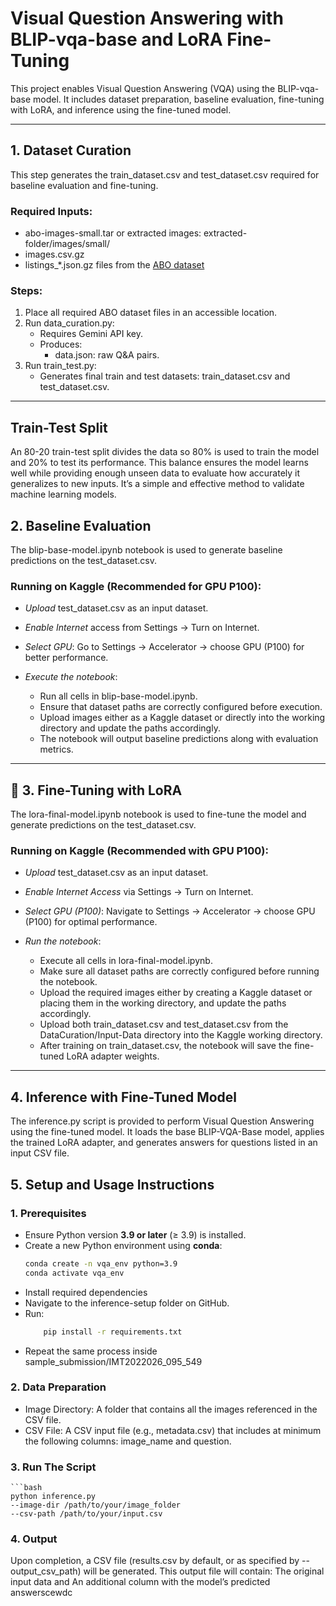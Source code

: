 # Visual Question Answering with BLIP-vqa-base and LoRA Fine-Tuning

This project enables Visual Question Answering (VQA) using the BLIP-vqa-base model. It includes dataset preparation, baseline evaluation, fine-tuning with LoRA, and inference using the fine-tuned model.

---

## 1. Dataset Curation

This step generates the train_dataset.csv and test_dataset.csv required for baseline evaluation and fine-tuning.


### Required Inputs:
- abo-images-small.tar or extracted images: extracted-folder/images/small/
- images.csv.gz
- listings_*.json.gz files from the [ABO dataset](https://github.com/google-research/google-research/tree/master/attribute-based-object-representations)

### Steps:
1. Place all required ABO dataset files in an accessible location.
2. Run data_curation.py:
   - Requires Gemini API key.
   - Produces:
     - data.json: raw Q&A pairs.
3. Run train_test.py:
   - Generates final train and test datasets: train_dataset.csv and test_dataset.csv.

---

## Train-Test Split
An 80-20 train-test split divides the data so 80% is used to train the model and 20% to test its performance. This balance ensures the model learns well while providing enough unseen data to evaluate how accurately it generalizes to new inputs. It’s a simple and effective method to validate machine learning models.

<!-- ## Baseline Model Evaluation

The Salesforce/blip-vqa-base model is a vision-language model optimized for Visual Question Answering (VQA) tasks. It uses the BLIP (Bootstrapped Language-Image Pretraining) framework, which integrates visual and textual information to understand and answer questions about images. The BlipProcessor handles the preprocessing of both the image and the question, converting them into the appropriate format required by the model.

The BlipForQuestionAnswering class performs the core inference, generating accurate answers based on the input image and question. By loading the model onto the appropriate device (e.g., GPU), users can achieve efficient and fast performance. This makes the model well-suited for a range of applications such as automated image analysis, interactive AI systems, and accessibility tools. Ultimately, this model enables deeper visual comprehension through natural language interaction.

The Salesforce/blip-vqa-base model offers an excellent balance of performance and efficiency compared to several other popular VQA models. For instance, *VilBERT* was one of the earlier vision-language models based on a dual-stream transformer architecture. While it helped pioneer multimodal learning, VilBERT is relatively large, resource-intensive, and slower in inference compared to more recent models like BLIP.

Compared to *BLIP-2, which is a more advanced successor designed for zero-shot capabilities and uses a frozen language model (e.g., T5 or OPT), the **BLIP-vqa-base* model is smaller and better suited for lightweight deployment where high throughput and low latency are important. Although BLIP-2 offers stronger zero-shot generalization, it comes at the cost of increased model size and complexity.

Even in comparison to the original *BLIP*, the blip-vqa-base model is optimized specifically for VQA tasks, making it more focused and efficient for such use cases. Overall, it provides a practical middle ground—offering better performance than older models like VilBERT and smaller size than models like BLIP-2, while maintaining accuracy and speed ideal for real-world VQA systems. -->

<!-- ## Metrics
### Bert Score

### Precision

![Precision](images/1.png)

### Recall

![Recall](images/2.png)

### F1

![F1](images/3.png) -->

## 2. Baseline Evaluation

The blip-base-model.ipynb notebook is used to generate baseline predictions on the test_dataset.csv.

### Running on Kaggle (Recommended for GPU P100):

* *Upload* test_dataset.csv as an input dataset.
* *Enable Internet* access from Settings → Turn on Internet.
* *Select GPU*: Go to Settings → Accelerator → choose GPU (P100) for better performance.
* *Execute the notebook*:

  * Run all cells in blip-base-model.ipynb.
  * Ensure that dataset paths are correctly configured before execution.
  * Upload images either as a Kaggle dataset or directly into the working directory and update the paths accordingly.
  * The notebook will output baseline predictions along with evaluation metrics.

---

## 🔧 3. Fine-Tuning with LoRA

The lora-final-model.ipynb notebook is used to fine-tune the model and generate predictions on the test_dataset.csv.

### Running on Kaggle (Recommended with GPU P100):

* *Upload* test_dataset.csv as an input dataset.
* *Enable Internet Access* via Settings → Turn on Internet.
* *Select GPU (P100)*: Navigate to Settings → Accelerator → choose GPU (P100) for optimal performance.
* *Run the notebook*:

  * Execute all cells in lora-final-model.ipynb.
  * Make sure all dataset paths are correctly configured before running the notebook.
  * Upload the required images either by creating a Kaggle dataset or placing them in the working directory, and update the paths accordingly.
  * Upload both train_dataset.csv and test_dataset.csv from the DataCuration/Input-Data directory into the Kaggle working directory.
  * After training on train_dataset.csv, the notebook will save the fine-tuned LoRA adapter weights.

---

## 4. Inference with Fine-Tuned Model
The inference.py script is provided to perform Visual Question Answering using the fine-tuned model. It loads the base BLIP-VQA-Base model, applies the trained LoRA adapter, and generates answers for questions listed in an input CSV file.

## 5. Setup and Usage Instructions
### 1. Prerequisites

- Ensure Python version **3.9 or later** (≥ 3.9) is installed.
- Create a new Python environment using **conda**:
  ```bash
  conda create -n vqa_env python=3.9
  conda activate vqa_env

- Install required dependencies
- Navigate to the inference-setup folder on GitHub.
- Run:
    ```bash 
        pip install -r requirements.txt
- Repeat the same process inside sample_submission/IMT2022026_095_549

### 2. Data Preparation
- Image Directory: A folder that contains all the images referenced in the CSV file.
- CSV File: A CSV input file (e.g., metadata.csv) that includes at minimum the following columns: image_name and question.

### 3. Run The Script
    ```bash
    python inference.py
    --image-dir /path/to/your/image_folder
    --csv-path /path/to/your/input.csv


### 4. Output	
Upon completion, a CSV file (results.csv by default, or as specified by --output_csv_path) will be generated.
This output file will contain: The original input data and An additional column with the model’s predicted answerscewdc


